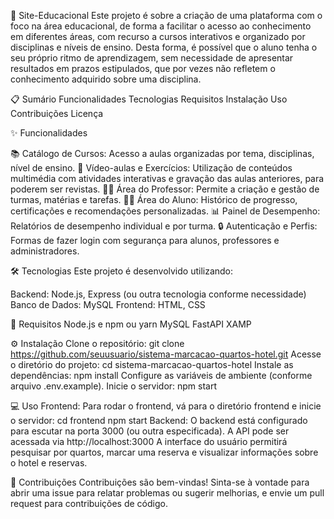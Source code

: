 
🏨 Site-Educacional
Este projeto é sobre a criação de uma plataforma com o foco na área educacional, de forma a facilitar o acesso ao conhecimento em diferentes áreas, com recurso a cursos interativos e organizado por disciplinas e níveis de ensino. Desta forma, é possível que o aluno tenha o seu próprio ritmo de aprendizagem, sem necessidade de apresentar resultados em prazos estipulados, que por vezes não refletem o conhecimento adquirido sobre uma disciplina.

📋 Sumário
Funcionalidades
Tecnologias
Requisitos
Instalação
Uso
Contribuições
Licença

✨ Funcionalidades

📚 Catálogo de Cursos: Acesso a aulas organizadas por tema, disciplinas, nível de ensino.
🎥 Vídeo-aulas e Exercícios: Utilização de conteúdos multimédia com atividades interativas e gravação das aulas anteriores, para poderem ser revistas.
🧑‍🏫 Área do Professor: Permite a criação e gestão de turmas, matérias e tarefas.
👨‍🎓 Área do Aluno: Histórico de progresso, certificações e recomendações personalizadas.
📊 Painel de Desempenho: Relatórios de desempenho individual e por turma.
🔒 Autenticação e Perfis: Formas de fazer login com segurança para alunos, professores e administradores.

🛠️ Tecnologias
Este projeto é desenvolvido utilizando:

Backend: Node.js, Express (ou outra tecnologia conforme necessidade)
Banco de Dados: MySQL
Frontend: HTML, CSS

🚀 Requisitos
Node.js e npm ou yarn
MySQL
FastAPI
XAMP

⚙️ Instalação
Clone o repositório: git clone https://github.com/seuusuario/sistema-marcacao-quartos-hotel.git
Acesse o diretório do projeto: cd sistema-marcacao-quartos-hotel
Instale as dependências: npm install
Configure as variáveis de ambiente (conforme arquivo .env.example).
Inicie o servidor: npm start

💻 Uso
Frontend: Para rodar o frontend, vá para o diretório frontend e inicie o servidor: cd frontend  npm start
Backend: O backend está configurado para escutar na porta 3000 (ou outra especificada). A API pode ser acessada via http://localhost:3000
A interface do usuário permitirá pesquisar por quartos, marcar uma reserva e visualizar informações sobre o hotel e reservas.

🫱 Contribuições
Contribuições são bem-vindas! Sinta-se à vontade para abrir uma issue para relatar problemas ou sugerir melhorias, e envie um pull request para contribuições de código.
